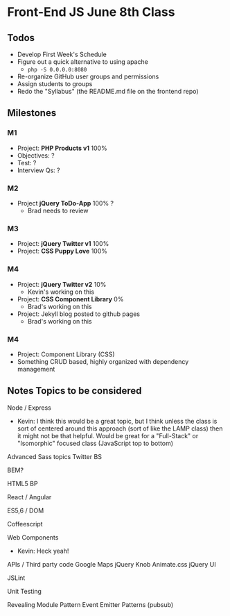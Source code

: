 # Front-End JS June 8th Class

## Todos

- Develop First Week's Schedule
- Figure out a quick alternative to using apache
    - `php -S 0.0.0.0:8080`
- Re-organize GitHub user groups and permissions
- Assign students to groups
- Redo the "Syllabus" (the README.md file on the frontend repo)

## Milestones

### M1
- Project: **PHP Products v1** 100%
- Objectives: ?
- Test: ?
- Interview Qs: ?

### M2
- Project **jQuery ToDo-App** 100% ?
    - Brad needs to review



### M3
- Project: **jQuery Twitter v1** 100%
- Project: **CSS Puppy Love** 100%

### M4
- Project: **jQuery Twitter v2** 10%
    - Kevin's working on this
- Project: **CSS Component Library** 0%
    - Brad's working on this
- Project: Jekyll blog posted to github pages
    - Brad's working on this


### M4
- Project: Component Library (CSS)
- Something CRUD based, highly organized with dependency management




## Notes Topics to be considered

Node / Express
- Kevin: I think this would be a great topic, but I think unless the class is sort of centered around this approach (sort of like the LAMP class) then it might not be that helpful. Would be great for a "Full-Stack" or "Isomorphic" focused class (JavaScript top to bottom)

Advanced Sass topics
Twitter BS

BEM?

HTML5 BP


React / Angular

ES5,6 / DOM

Coffeescript

Web Components
- Kevin: Heck yeah!

APIs / Third party code
    Google Maps
    jQuery Knob
    Animate.css
    jQuery UI

JSLint

Unit Testing

Revealing Module Pattern
Event Emitter Patterns (pubsub)
